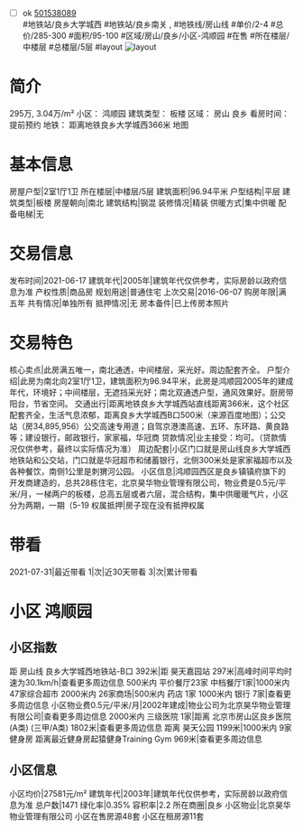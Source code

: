 - [ ] ok [501538089](https://bj.5i5j.com/ershoufang/501538089.html)  
 #地铁站/良乡大学城西 #地铁站/良乡南关 ,  #地铁线/房山线
#单价/2-4 #总价/285-300 #面积/95-100   #区域/房山/良乡/小区-鸿顺园 #在售 #所在楼层/中楼层 #总楼层/5层 #layout 
![layout](http://image2a.5i5j.com/bdir/layout/589024.jpg_P5.jpg) 
# 简介 
 295万,  3.04万/m² 
小区： 鸿顺园
建筑类型： 板楼
区域： 房山 良乡
看房时间： 提前预约
地铁： 距离地铁良乡大学城西366米 地图
# 基本信息 
 房屋户型|2室1厅1卫
所在楼层|中楼层/5层
建筑面积|96.94平米
户型结构|平层
建筑类型|板楼
房屋朝向|南北
建筑结构|钢混
装修情况|精装
供暖方式|集中供暖
配备电梯|无
# 交易信息 
 发布时间|2021-06-17
建筑年代|2005年|建筑年代仅供参考，实际房龄以政府信息为准
产权性质|商品房
规划用途|普通住宅
上次交易|2016-06-07
购房年限|满五年
共有情况|单独所有
抵押情况|无
房本备件|已上传房本照片
# 交易特色 
 核心卖点|此房满五唯一，南北通透，中间楼层，采光好。周边配套齐全。
户型介绍|此房为南北向2室1厅1卫，建筑面积为96.94平米，此房是鸿顺园2005年的建成年代，环境好；中间楼层，无遮挡采光好；南北双通透户型，通风效果好。厨房带阳台，节省空间。
交通出行|距离地铁良乡大学城西站直线距离366米，这个社区配套齐全，生活气息浓郁，距离良乡大学城西B口500米（来源百度地图）；公交站（房34,895,956）公交高速专用道；自驾京港澳高速、五环、东环路、黄良路等；建设银行，邮政银行，家家福，华冠商
贷款情况|业主接受：均可。（贷款情况仅供参考，最终以实际情况为准）
周边配套|小区门口就是房山线良乡大学城西地铁站和公交站，门口就是华冠超市和储蓄银行，北侧300米处是家家福超市以及各种餐饮，南侧1公里是刺猬河公园。
小区信息|鸿顺园西区是良乡镇镇府旗下的开发商建造的，总共28栋住宅，北京昊华物业管理有限公司，物业费是0.5元/平米/月，一梯两户的板楼，总高五层或者六层，混合结构，集中供暖暖气片，小区分为两期，一期（5-19
权属抵押|房子现在没有抵押权属
# 带看 
 2021-07-31|最近带看	 1|次|近30天带看	 3|次|累计带看
# 小区 鸿顺园
## 小区指数 
 距 房山线 良乡大学城西地铁站-B口 392米|距 昊天嘉园站 297米|高峰时间平均时速为30.1km/h|查看更多周边信息
500米内 平价餐厅23家
中档餐厅1家|1000米内 47家综合超市
2000米内 26家商场|500米内 药店 1家
1000米内 银行 7家|查看更多周边信息
小区物业费0.5元/平米/月|2002年建成|物业公司为北京昊华物业管理有限公司|查看更多周边信息
2000米内 三级医院 1家|距离 北京市房山区良乡医院(A类) (三甲/A类) 1802米|查看更多周边信息
距离 昊天公园 1199米|1000米内 9家 健身房
距离最近健身房起猿健身Training Gym 969米|查看更多周边信息
## 小区信息 
 小区均价|27581元/m²
建筑年代|2003年|建筑年代仅供参考，实际房龄以政府信息为准
总户数|1471
绿化率|0.35%
容积率|2.2
所在商圈|良乡
小区物业|北京昊华物业管理有限公司
小区在售房源48套
小区在租房源11套
